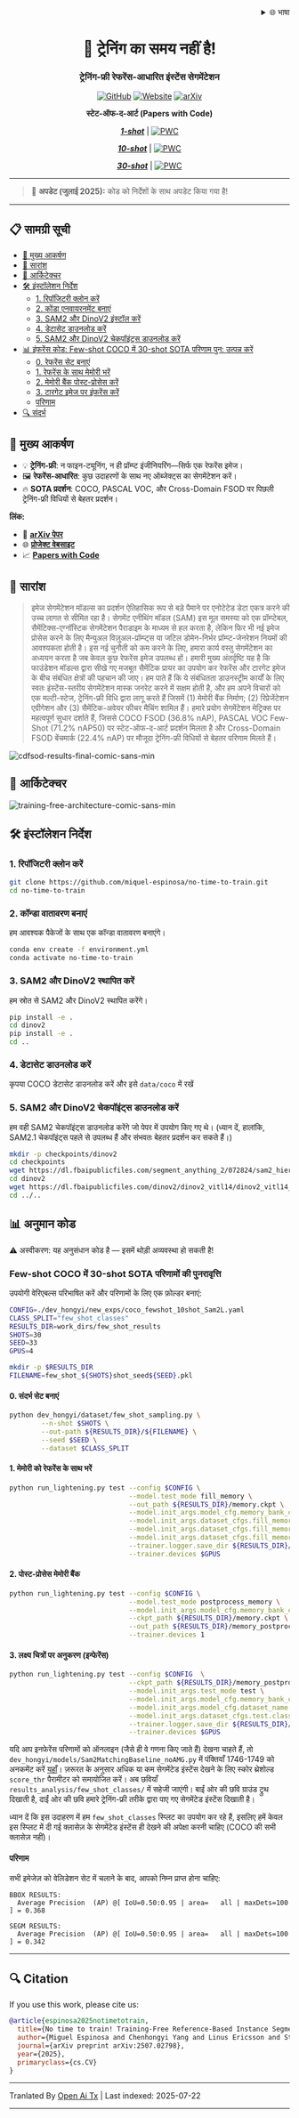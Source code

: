 <div align="right">
  <details>
    <summary >🌐 भाषा</summary>
    <div>
      <div align="center">
        <a href="https://openaitx.github.io/view.html?user=miquel-espinosa&project=no-time-to-train&lang=en">English</a>
        | <a href="https://openaitx.github.io/view.html?user=miquel-espinosa&project=no-time-to-train&lang=zh-CN">简体中文</a>
        | <a href="https://openaitx.github.io/view.html?user=miquel-espinosa&project=no-time-to-train&lang=zh-TW">繁體中文</a>
        | <a href="https://openaitx.github.io/view.html?user=miquel-espinosa&project=no-time-to-train&lang=ja">日本語</a>
        | <a href="https://openaitx.github.io/view.html?user=miquel-espinosa&project=no-time-to-train&lang=ko">한국어</a>
        | <a href="https://openaitx.github.io/view.html?user=miquel-espinosa&project=no-time-to-train&lang=hi">हिन्दी</a>
        | <a href="https://openaitx.github.io/view.html?user=miquel-espinosa&project=no-time-to-train&lang=th">ไทย</a>
        | <a href="https://openaitx.github.io/view.html?user=miquel-espinosa&project=no-time-to-train&lang=fr">Français</a>
        | <a href="https://openaitx.github.io/view.html?user=miquel-espinosa&project=no-time-to-train&lang=de">Deutsch</a>
        | <a href="https://openaitx.github.io/view.html?user=miquel-espinosa&project=no-time-to-train&lang=es">Español</a>
        | <a href="https://openaitx.github.io/view.html?user=miquel-espinosa&project=no-time-to-train&lang=it">Italiano</a>
        | <a href="https://openaitx.github.io/view.html?user=miquel-espinosa&project=no-time-to-train&lang=ru">Русский</a>
        | <a href="https://openaitx.github.io/view.html?user=miquel-espinosa&project=no-time-to-train&lang=pt">Português</a>
        | <a href="https://openaitx.github.io/view.html?user=miquel-espinosa&project=no-time-to-train&lang=nl">Nederlands</a>
        | <a href="https://openaitx.github.io/view.html?user=miquel-espinosa&project=no-time-to-train&lang=pl">Polski</a>
        | <a href="https://openaitx.github.io/view.html?user=miquel-espinosa&project=no-time-to-train&lang=ar">العربية</a>
        | <a href="https://openaitx.github.io/view.html?user=miquel-espinosa&project=no-time-to-train&lang=fa">فارسی</a>
        | <a href="https://openaitx.github.io/view.html?user=miquel-espinosa&project=no-time-to-train&lang=tr">Türkçe</a>
        | <a href="https://openaitx.github.io/view.html?user=miquel-espinosa&project=no-time-to-train&lang=vi">Tiếng Việt</a>
        | <a href="https://openaitx.github.io/view.html?user=miquel-espinosa&project=no-time-to-train&lang=id">Bahasa Indonesia</a>
      </div>
    </div>
  </details>
</div>

<div align="center">

# 🚀 ट्रेनिंग का समय नहीं है!  
### ट्रेनिंग-फ्री रेफरेंस-आधारित इंस्टेंस सेगमेंटेशन  
[![GitHub](https://img.shields.io/badge/%E2%80%8B-No%20Time%20To%20Train-black?logo=github)](https://github.com/miquel-espinosa/no-time-to-train)
[![Website](https://img.shields.io/badge/🌐-Project%20Page-grey)](https://miquel-espinosa.github.io/no-time-to-train/)
[![arXiv](https://img.shields.io/badge/arXiv-2507.02798-b31b1b)](https://arxiv.org/abs/2507.02798)

**स्टेट-ऑफ-द-आर्ट (Papers with Code)**

[**_1-shot_**](https://paperswithcode.com/sota/few-shot-object-detection-on-ms-coco-1-shot?p=no-time-to-train-training-free-reference) | [![PWC](https://img.shields.io/endpoint.svg?url=https://paperswithcode.com/badge/no-time-to-train-training-free-reference/few-shot-object-detection-on-ms-coco-1-shot)](https://paperswithcode.com/sota/few-shot-object-detection-on-ms-coco-1-shot?p=no-time-to-train-training-free-reference)

[**_10-shot_**](https://paperswithcode.com/sota/few-shot-object-detection-on-ms-coco-10-shot?p=no-time-to-train-training-free-reference) | [![PWC](https://img.shields.io/endpoint.svg?url=https://paperswithcode.com/badge/no-time-to-train-training-free-reference/few-shot-object-detection-on-ms-coco-10-shot)](https://paperswithcode.com/sota/few-shot-object-detection-on-ms-coco-10-shot?p=no-time-to-train-training-free-reference)

[**_30-shot_**](https://paperswithcode.com/sota/few-shot-object-detection-on-ms-coco-30-shot?p=no-time-to-train-training-free-reference) | [![PWC](https://img.shields.io/endpoint.svg?url=https://paperswithcode.com/badge/no-time-to-train-training-free-reference/few-shot-object-detection-on-ms-coco-30-shot)](https://paperswithcode.com/sota/few-shot-object-detection-on-ms-coco-30-shot?p=no-time-to-train-training-free-reference)

</div>

---

> 🔔 **अपडेट (जुलाई 2025):** कोड को निर्देशों के साथ अपडेट किया गया है!

---

## 📋 सामग्री सूची

- [🎯 मुख्य आकर्षण](#-highlights)
- [📜 सारांश](#-abstract)
- [🧠 आर्किटेक्चर](#-architecture)
- [🛠️ इंस्टॉलेशन निर्देश](#️-installation-instructions)
  - [1. रिपॉजिटरी क्लोन करें](#1-clone-the-repository)
  - [2. कोंडा एनवायरनमेंट बनाएं](#2-create-conda-environment)
  - [3. SAM2 और DinoV2 इंस्टॉल करें](#3-install-sam2-and-dinov2)
  - [4. डेटासेट डाउनलोड करें](#4-download-datasets)
  - [5. SAM2 और DinoV2 चेकपॉइंट्स डाउनलोड करें](#5-download-sam2-and-dinov2-checkpoints)
- [📊 इंफरेंस कोड: Few-shot COCO में 30-shot SOTA परिणाम पुन: उत्पन्न करें](#-inference-code)
  - [0. रेफरेंस सेट बनाएं](#0-create-reference-set)
  - [1. रेफरेंस के साथ मेमोरी भरें](#1-fill-memory-with-references)
  - [2. मेमोरी बैंक पोस्ट-प्रोसेस करें](#2-post-process-memory-bank)
  - [3. टारगेट इमेज पर इंफरेंस करें](#3-inference-on-target-images)
  - [परिणाम](#results)
- [🔍 संदर्भ](#-citation)


## 🎯 मुख्य आकर्षण
- 💡 **ट्रेनिंग-फ्री**: न फाइन-ट्यूनिंग, न ही प्रॉम्प्ट इंजीनियरिंग—सिर्फ एक रेफरेंस इमेज।  
- 🖼️ **रेफरेंस-आधारित**: कुछ उदाहरणों के साथ नए ऑब्जेक्ट्स का सेगमेंटेशन करें।  
- 🔥 **SOTA प्रदर्शन**: COCO, PASCAL VOC, और Cross-Domain FSOD पर पिछली ट्रेनिंग-फ्री विधियों से बेहतर प्रदर्शन।

**लिंक:**
- 🧾 [**arXiv पेपर**](https://arxiv.org/abs/2507.02798)  
- 🌐 [**प्रोजेक्ट वेबसाइट**](https://miquel-espinosa.github.io/no-time-to-train/)  
- 📈 [**Papers with Code**](https://paperswithcode.com/paper/no-time-to-train-training-free-reference)

## 📜 सारांश

> इमेज सेगमेंटेशन मॉडल्स का प्रदर्शन ऐतिहासिक रूप से बड़े पैमाने पर एनोटेटेड डेटा एकत्र करने की उच्च लागत से सीमित रहा है। सेगमेंट एनीथिंग मॉडल (SAM) इस मूल समस्या को एक प्रॉम्प्टेबल, सैमेंटिक्स-एग्नॉस्टिक सेगमेंटेशन पैराडाइम के माध्यम से हल करता है, लेकिन फिर भी नई इमेज प्रोसेस करने के लिए मैन्युअल विज़ुअल-प्रॉम्प्ट्स या जटिल डोमेन-निर्भर प्रॉम्प्ट-जेनरेशन नियमों की आवश्यकता होती है। इस नई चुनौती को कम करने के लिए, हमारा कार्य वस्तु सेगमेंटेशन का अध्ययन करता है जब केवल कुछ रेफरेंस इमेज उपलब्ध हों। हमारी मुख्य अंतर्दृष्टि यह है कि फाउंडेशन मॉडल्स द्वारा सीखे गए मजबूत सैमेंटिक प्रायर का उपयोग कर रेफरेंस और टारगेट इमेज के बीच संबंधित क्षेत्रों की पहचान की जाए। हम पाते हैं कि ये संबंधितता डाउनस्ट्रीम कार्यों के लिए स्वतः इंस्टेंस-स्तरीय सेगमेंटेशन मास्क जनरेट करने में सक्षम होती है, और हम अपने विचारों को एक मल्टी-स्टेज, ट्रेनिंग-फ्री विधि द्वारा लागू करते हैं जिसमें (1) मेमोरी बैंक निर्माण; (2) रिप्रेजेंटेशन एग्रीगेशन और (3) सैमेंटिक-अवेयर फीचर मैचिंग शामिल हैं। हमारे प्रयोग सेगमेंटेशन मेट्रिक्स पर महत्वपूर्ण सुधार दर्शाते हैं, जिससे COCO FSOD (36.8% nAP), PASCAL VOC Few-Shot (71.2% nAP50) पर स्टेट-ऑफ-द-आर्ट प्रदर्शन मिलता है और Cross-Domain FSOD बेंचमार्क (22.4% nAP) पर मौजूदा ट्रेनिंग-फ्री विधियों से बेहतर परिणाम मिलते हैं।

![cdfsod-results-final-comic-sans-min](https://github.com/user-attachments/assets/ab302c02-c080-4042-99fc-0e181ba8abb9)


## 🧠 आर्किटेक्चर

![training-free-architecture-comic-sans-min](https://github.com/user-attachments/assets/d84dd83a-505e-45a0-8ce3-98e1838017f9)


## 🛠️ इंस्टॉलेशन निर्देश

### 1. रिपॉजिटरी क्लोन करें


```bash
git clone https://github.com/miquel-espinosa/no-time-to-train.git
cd no-time-to-train
```
### 2. कॉन्डा वातावरण बनाएं

हम आवश्यक पैकेजों के साथ एक कॉन्डा वातावरण बनाएंगे।

```bash
conda env create -f environment.yml
conda activate no-time-to-train
```
### 3. SAM2 और DinoV2 स्थापित करें

हम स्रोत से SAM2 और DinoV2 स्थापित करेंगे।

```bash
pip install -e .
cd dinov2
pip install -e .
cd ..
```
### 4. डेटासेट डाउनलोड करें

कृपया COCO डेटासेट डाउनलोड करें और इसे `data/coco` में रखें

### 5. SAM2 और DinoV2 चेकपॉइंट्स डाउनलोड करें

हम वही SAM2 चेकपॉइंट्स डाउनलोड करेंगे जो पेपर में उपयोग किए गए थे।
(ध्यान दें, हालांकि, SAM2.1 चेकपॉइंट्स पहले से उपलब्ध हैं और संभवतः बेहतर प्रदर्शन कर सकते हैं।)


```bash
mkdir -p checkpoints/dinov2
cd checkpoints
wget https://dl.fbaipublicfiles.com/segment_anything_2/072824/sam2_hiera_large.pt
cd dinov2
wget https://dl.fbaipublicfiles.com/dinov2/dinov2_vitl14/dinov2_vitl14_pretrain.pth
cd ../..
```
## 📊 अनुमान कोड

⚠️ अस्वीकरण: यह अनुसंधान कोड है — इसमें थोड़ी अव्यवस्था हो सकती है!

### Few-shot COCO में 30-shot SOTA परिणामों की पुनरावृत्ति

उपयोगी वेरिएबल्स परिभाषित करें और परिणामों के लिए एक फ़ोल्डर बनाएं:



```bash
CONFIG=./dev_hongyi/new_exps/coco_fewshot_10shot_Sam2L.yaml
CLASS_SPLIT="few_shot_classes"
RESULTS_DIR=work_dirs/few_shot_results
SHOTS=30
SEED=33
GPUS=4

mkdir -p $RESULTS_DIR
FILENAME=few_shot_${SHOTS}shot_seed${SEED}.pkl
```
#### 0. संदर्भ सेट बनाएं


```bash
python dev_hongyi/dataset/few_shot_sampling.py \
        --n-shot $SHOTS \
        --out-path ${RESULTS_DIR}/${FILENAME} \
        --seed $SEED \
        --dataset $CLASS_SPLIT
```
#### 1. मेमोरी को रेफरेंस के साथ भरें


```bash
python run_lightening.py test --config $CONFIG \
                              --model.test_mode fill_memory \
                              --out_path ${RESULTS_DIR}/memory.ckpt \
                              --model.init_args.model_cfg.memory_bank_cfg.length $SHOTS \
                              --model.init_args.dataset_cfgs.fill_memory.memory_pkl ${RESULTS_DIR}/${FILENAME} \
                              --model.init_args.dataset_cfgs.fill_memory.memory_length $SHOTS \
                              --model.init_args.dataset_cfgs.fill_memory.class_split $CLASS_SPLIT \
                              --trainer.logger.save_dir ${RESULTS_DIR}/ \
                              --trainer.devices $GPUS
```
#### 2. पोस्ट-प्रोसेस मेमोरी बैंक


```bash
python run_lightening.py test --config $CONFIG \
                              --model.test_mode postprocess_memory \
                              --model.init_args.model_cfg.memory_bank_cfg.length $SHOTS \
                              --ckpt_path ${RESULTS_DIR}/memory.ckpt \
                              --out_path ${RESULTS_DIR}/memory_postprocessed.ckpt \
                              --trainer.devices 1
```
#### 3. लक्ष्य चित्रों पर अनुकरण (इन्फेरेंस)


```bash
python run_lightening.py test --config $CONFIG  \
                              --ckpt_path ${RESULTS_DIR}/memory_postprocessed.ckpt \
                              --model.init_args.test_mode test \
                              --model.init_args.model_cfg.memory_bank_cfg.length $SHOTS \
                              --model.init_args.model_cfg.dataset_name $CLASS_SPLIT \
                              --model.init_args.dataset_cfgs.test.class_split $CLASS_SPLIT \
                              --trainer.logger.save_dir ${RESULTS_DIR}/ \
                              --trainer.devices $GPUS
```
यदि आप इनफेरेंस परिणामों को ऑनलाइन (जैसे ही वे गणना किए जाते हैं) देखना चाहते हैं, तो `dev_hongyi/models/Sam2MatchingBaseline_noAMG.py` में पंक्तियाँ 1746-1749 को अनकमेंट करें [यहाँ](https://github.com/miquel-espinosa/no-time-to-train/blob/main/dev_hongyi/models/Sam2MatchingBaseline_noAMG.py#L1746)।
ज़रूरत के अनुसार अधिक या कम सेगमेंटेड इंस्टेंस देखने के लिए स्कोर थ्रेशोल्ड `score_thr` पैरामीटर को समायोजित करें।
अब छवियाँ `results_analysis/few_shot_classes/` में सहेजी जाएंगी। बाईं ओर की छवि ग्राउंड ट्रुथ दिखाती है, दाईं ओर की छवि हमारे ट्रेनिंग-फ्री तरीके द्वारा पाए गए सेगमेंटेड इंस्टेंस दिखाती है।

ध्यान दें कि इस उदाहरण में हम `few_shot_classes` स्प्लिट का उपयोग कर रहे हैं, इसलिए हमें केवल इस स्प्लिट में दी गई क्लासेज़ के सेगमेंटेड इंस्टेंस ही देखने की अपेक्षा करनी चाहिए (COCO की सभी क्लासेज़ नहीं)।

#### परिणाम

सभी इमेजेज़ को वेलिडेशन सेट में चलाने के बाद, आपको निम्न प्राप्त होना चाहिए:


```
BBOX RESULTS:
  Average Precision  (AP) @[ IoU=0.50:0.95 | area=   all | maxDets=100 ] = 0.368

SEGM RESULTS:
  Average Precision  (AP) @[ IoU=0.50:0.95 | area=   all | maxDets=100 ] = 0.342
```
---


## 🔍 Citation

If you use this work, please cite us:

```bibtex
@article{espinosa2025notimetotrain,
  title={No time to train! Training-Free Reference-Based Instance Segmentation},
  author={Miguel Espinosa and Chenhongyi Yang and Linus Ericsson and Steven McDonagh and Elliot J. Crowley},
  journal={arXiv preprint arXiv:2507.02798},
  year={2025},
  primaryclass={cs.CV}
}
```

---

Tranlated By [Open Ai Tx](https://github.com/OpenAiTx/OpenAiTx) | Last indexed: 2025-07-22

---
